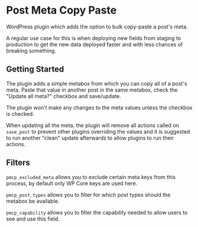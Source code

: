 # Post Meta Copy Paste

WordPress plugin which adds the option to bulk copy-paste a post's meta.

A regular use case for this is when deploying new fields from staging to production to get the new data deployed faster and with less chances of breaking something.


## Getting Started

The plugin adds a simple metabox from which you can copy all of a post's meta. Paste that value in another post in the same metabox, check the "Update all meta?" checkbox and save/update.

The plugin won't make any changes to the meta values unless the checkbox is checked.

When updating all the meta, the plugin will remove all actions called on `save_post` to prevent other plugins overriding the values and it is suggested to run another "clean" update afterwards to allow plugins to run their actions.

## Filters

`pmcp_excluded_meta` allows you to exclude certain meta keys from this process, by default only WP Core keys are used here.

`pmcp_post_types` allows you to filter for which post types should the metabox be available.

`pmcp_capability` allows you to filter the capability needed to allow users to see and use this field. 
 
